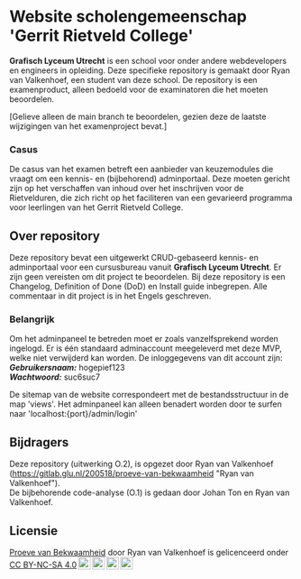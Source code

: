 # Website scholengemeenschap 'Gerrit Rietveld College'

**Grafisch Lyceum Utrecht** is een school voor onder andere webdevelopers en engineers in opleiding. Deze specifieke repository is gemaakt door Ryan van Valkenhoef, een student van deze school. De repository is een examenproduct, alleen bedoeld voor de examinatoren die het moeten beoordelen.

[Gelieve alleen de main branch te beoordelen, gezien deze de laatste wijzigingen van het examenproject bevat.]

### **Casus**
De casus van het examen betreft een aanbieder van keuzemodules die vraagt om een kennis- en (bijbehorend) adminportaal. Deze moeten gericht zijn op het verschaffen van inhoud over het inschrijven voor de Rietvelduren, die zich richt op het faciliteren van een gevarieerd programma voor leerlingen van het Gerrit Rietveld College.

## Over repository
Deze repository bevat een uitgewerkt CRUD-gebaseerd kennis- en adminportaal voor een cursusbureau vanuit **Grafisch Lyceum Utrecht**. Er zijn geen vereisten om dit project te beoordelen. Bij deze repository is een Changelog, Definition of Done (DoD) en Install guide inbegrepen. Alle commentaar in dit project is in het Engels geschreven.

### **Belangrijk**
Om het adminpaneel te betreden moet er zoals vanzelfsprekend worden ingelogd. Er is één standaard adminaccount meegeleverd met deze MVP, welke niet verwijderd kan worden. De inloggegevens van dit account zijn:<br />
***Gebruikersnaam:*** hogepief123 <br />
***Wachtwoord:*** suc6suc7

De sitemap van de website correspondeert met de bestandsstructuur in de map 'views'. Het adminpaneel kan alleen benadert worden door te surfen naar 'localhost:{port}/admin/login'

## Bijdragers
Deze repository (uitwerking O.2), is opgezet door Ryan van Valkenhoef (https://gitlab.glu.nl/200518/proeve-van-bekwaamheid "Ryan van Valkenhoef").
<br>
De bijbehorende code-analyse (O.1) is gedaan door Johan Ton en Ryan van Valkenhoef.

## Licensie
<p xmlns:cc="http://creativecommons.org/ns#" xmlns:dct="http://purl.org/dc/terms/"><a property="dct:title" rel="cc:attributionURL" href="localhost">Proeve van Bekwaamheid</a> door <span property="cc:attributionName">Ryan van Valkenhoef</span> is gelicenceerd onder <a href="http://creativecommons.org/licenses/by-nc-sa/4.0/?ref=chooser-v1" target="_blank" rel="license noopener noreferrer" style="display:inline-block;">CC BY-NC-SA 4.0<img style="height:22px!important;margin-left:3px;vertical-align:text-bottom;" src="https://mirrors.creativecommons.org/presskit/icons/cc.svg?ref=chooser-v1"><img style="height:22px!important;margin-left:3px;vertical-align:text-bottom;" src="https://mirrors.creativecommons.org/presskit/icons/by.svg?ref=chooser-v1"><img style="height:22px!important;margin-left:3px;vertical-align:text-bottom;" src="https://mirrors.creativecommons.org/presskit/icons/nc.svg?ref=chooser-v1"><img style="height:22px!important;margin-left:3px;vertical-align:text-bottom;" src="https://mirrors.creativecommons.org/presskit/icons/sa.svg?ref=chooser-v1"></a></p>
